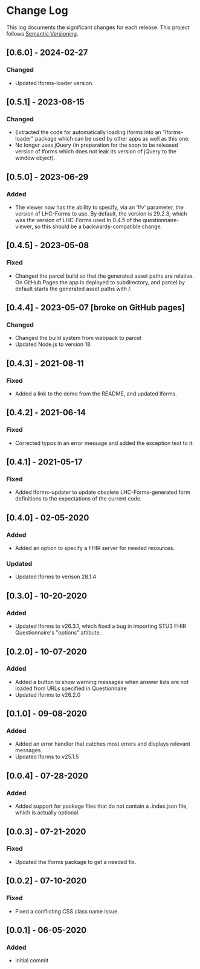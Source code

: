 # Change Log

This log documents the significant changes for each release.
This project follows [Semantic Versioning](http://semver.org/).

## [0.6.0] - 2024-02-27
### Changed
- Updated lforms-loader version.

## [0.5.1] - 2023-08-15
### Changed
- Extracted the code for automatically loading lforms into an "lforms-loader"
  package which can be used by other apps as well as this one.
- No longer uses jQuery (in preparation for the soon to be released version of
  lforms which does not leak its version of jQuery to the window object).

## [0.5.0] - 2023-06-29
### Added
- The viewer now has the ability to specify, via an 'lfv' parameter, the version
  of LHC-Forms to use.  By default, the version is 29.2.3, which was the
  version of LHC-Forms used in 0.4.5 of the questionnaire-viewer, so this should
  be a backwards-compatible change.

## [0.4.5] - 2023-05-08
### Fixed
- Changed the parcel build so that the generated asset paths are relative.  On
  GitHub Pages the app is deployed to subdirectory, and parcel by default starts
  the generated asset paths with /.

## [0.4.4] - 2023-05-07 [broke on GitHub pages]
### Changed
- Changed the build system from webpack to parcel
- Updated Node.js to version 18.

## [0.4.3] - 2021-08-11
### Fixed
- Added a link to the demo from the README, and updated lforms.

## [0.4.2] - 2021-06-14
### Fixed
- Corrected typos in an error message and added the exception text to it.

## [0.4.1] - 2021-05-17
### Fixed
- Added lforms-updater to update obsolete LHC-Forms-generated form definitions
  to the expectations of the current code.

## [0.4.0] - 02-05-2020
### Added
- Added an option to specify a FHIR server for needed resources.
### Updated
- Updated lforms to verison 28.1.4

## [0.3.0] - 10-20-2020
### Added
- Updated lforms to v26.3.1, which fixed a bug in importing STU3 FHIR
  Questionnaire's "options" attibute.

## [0.2.0] - 10-07-2020
### Added
- Added a button to show warning messages when answer lists are not loaded from
  URLs specified in Questionnaire
- Updated lforms to v26.2.0

## [0.1.0] - 09-08-2020
### Added
- Added an error handler that catches most errors and displays relevant messages
- Updated lforms to v25.1.5

## [0.0.4] - 07-28-2020
### Added
- Added support for package files that do not contain a .index.json file,
  which is actually optional.

## [0.0.3] - 07-21-2020
### Fixed
- Updated the lforms package to get a needed fix.

## [0.0.2] - 07-10-2020
### Fixed
- Fixed a conflicting CSS class name issue

## [0.0.1] - 06-05-2020
### Added
- Initial commit
